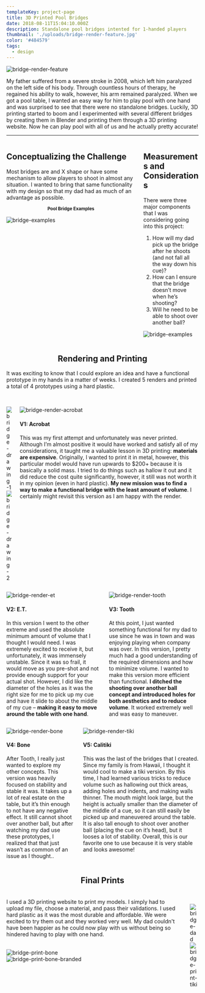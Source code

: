 ```yaml
---
templateKey: project-page
title: 3D Printed Pool Bridges
date: 2018-08-11T15:04:10.000Z
description: Standalone pool bridges intented for 1-handed players
thumbnail: './uploads/bridge-render-feature.jpg'
color: '#484579'
tags:
  - design
---
```


![bridge-render-feature](/uploads/bridge-render-feature.jpg)

My father suffered from a severe stroke in 2008, which left him paralyzed on the left side of his body. Through countless hours of therapy, he regained his ability to walk, however, his arm remained paralyzed. When we got a pool table, I wanted an easy way for him to play pool with one hand and was surprised to see that there were no standalone bridges. Luckily, 3D printing started to boom and I experimented with several different bridges by creating them in Blender and printing them through a 3D printing website. Now he can play pool with all of us and he actually pretty accurate!
<hr/>
<div class="columns">
  <div class="column is-6">


## Conceptualizing the Challenge
Most bridges are and X shape or have some mechanism to allow players to shoot in almost any situation. I wanted to bring that same functionality with my design so that my dad had as much of an advantage as possible.
<p style="text-align: center"><small><strong>Pool Bridge Examples</strong></small></p>

![bridge-examples](/uploads/bridge-examples.jpg)

  </div>

<div class="column is-6">

## Measurements and Considerations
There were three major components that I was considering going into this project:

1. How will my dad pick up the bridge after he shoots (and not fall all the way down his cue)?
2. How can I ensure that the bridge doesn’t move when he’s shooting?
3. Will he need to be able to shoot over another ball?

![bridge-examples](/uploads/bridge-concepts.jpg)
  </div>
</div>

<div class="bg-grey">

<h2 style="text-align:center">Rendering and Printing</h2>


It was exciting to know that I could explore an idea and have a functional prototype in my hands in a matter of weeks. I created 5 renders and printed a total of 4 prototypes using a hard plastic.
<br/><br/>

<div class="columns">
<div class="column is-6">

![bridge-drawing-1](/uploads/bridge-drawing-1.jpg)<br/>
![bridge-drawing-2](/uploads/bridge-drawing-2.jpg)

</div>
<div class="column is-6">

![bridge-render-acrobat](/uploads/bridge-render-acrobat.jpg)
  #### V1: Acrobat
  This was my first attempt and unfortunately was never printed. Although I’m almost positive it would have worked and satisfy all of my considerations, it taught me a valuable lesson in 3D printing: <strong>materials are expensive</strong>. Originally, I wanted to print it in metal, however, this particular model would have run upwards to $200+ because it is basically a solid mass. I tried to do things such as hallow it out and it did reduce the cost quite significantly, however, it still was not worth it in my opinion (even in hard plastic). <strong>My new mission was to find a way to make a functional bridge with the least amount of volume</strong>. I certainly might revisit this version as I am happy with the render.
</div>
</div>
<div class="columns">
  <div class="column is-6">

  ![bridge-render-et](/uploads/bridge-render-et.jpg)
  #### V2: E.T.
  In this version I went to the other extreme and used the absolute minimum amount of volume that I thought I would need. I was extremely excited to receive it, but unfortunately, it was immensely unstable. Since it was so frail, it would move as you pre-shot and not provide enough support for your actual shot. However, I did like the diameter of the holes as it was the right size for me to pick up my cue and have it slide to about the middle of my cue – <strong>making it easy to move around the table with one hand</strong>.
  </div>
  <div class="column is-6">

  ![bridge-render-tooth](/uploads/bridge-render-tooth.jpg)
  #### V3: Tooth
  At this point, I just wanted something functional for my dad to use since he was in town and was enjoying playing when company was over. In this version, I pretty much had a good understanding of the required dimensions and how to minimize volume. I wanted to make this version more efficient than functional. <strong>I ditched the shooting over another ball concept and introduced holes for both aesthetics and to reduce volume</strong>. It worked extremely well and was easy to maneuver.
  </div>
</div>
<div class="columns">
  <div class="column is-6">

  ![bridge-render-bone](/uploads/bridge-render-bone.jpg)
  #### V4: Bone
  After Tooth, I really just wanted to explore my other concepts. This version was heavily focused on stability and stable it was. It takes up a lot of real estate on the table, but it’s thin enough to not have any negative effect. It still cannot shoot over another ball, but after watching my dad use these prototypes, I realized that that just wasn’t as common of an issue as I thought.</strong>.
  </div>
  <div class="column is-6">

  ![bridge-render-tiki](/uploads/bridge-render-tiki.jpg)
  #### V5: Calitiki
 This was the last of the bridges that I created. Since my family is from Hawaii, I thought it would cool to make a tiki version. By this time, I had learned various tricks to reduce volume such as hallowing out thick areas, adding holes and indents, and making walls thinner. The mouth might look large, but the height is actually smaller than the diameter of the middle of a cue, so it can still easily be picked up and maneuvered around the table. It is also tall enough to shoot over another ball (placing the cue on it’s head), but it looses a lot of stability. Overall, this is our favorite one to use because it is very stable and looks awesome!
  </div>
</div>
</div>

<h2 style="text-align: center">Final Prints</h2>
<br/>
<div class="columns">
<div class="column is-6">
I used a 3D printing website to print my models. I simply had to upload my file, choose a material, and pass their validations. I used hard plastic as it was the most durable and affordable. We were excited to try them out and they worked very well. My dad couldn't have been happier as he could now play with us without being so hindered having to play with one hand. <br/><br/>

![bridge-print-bone](/uploads/bridge-print-bone.jpg)<br/>
![bridge-print-bone-branded](/uploads/bridge-print-bone-branded.jpg)

</div>
<div class="column is-6">

![bridge-dad](/uploads/bridge-dad.jpg)<br/>
![bridge-print-tiki](/uploads/bridge-print-tiki.jpg)


</div>
</div>

<br/>